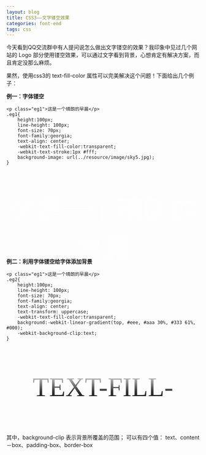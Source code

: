 ```yaml
---
layout: blog
title: CSS3——文字镂空效果
categories: font-end
tags: css
---
```

今天看到QQ交流群中有人提问说怎么做出文字镂空的效果？我印象中见过几个网站的 Logo 部分使用镂空效果，可以通过文字看到背景，心想肯定有解决方案，而且肯定没那么麻烦。

果然，使用css3的 text-fill-color 属性可以完美解决这个问题！下面给出几个例子：

**例一：字体镂空**

	<p class="eg1">这是一个晴朗的早晨</p>
	.eg1{
		height:100px;
		line-height: 100px;
		font-size: 70px;
		font-family:georgia;
		text-align: center;
		-webkit-text-fill-color:transparent;
		-webkit-text-stroke:1px #fff;
		background-image: url(../resource/image/sky5.jpg);
	}

<p class="eg1">这是一个晴朗的早晨</p>
<style>
	.eg1{
		height:100px;
		line-height: 100px;
		font-size: 70px;
		font-family:georgia;
		text-align: center;
		-webkit-text-fill-color:transparent;
		-webkit-text-stroke:1px #fff;
		background-image: url(../resource/image/sky5.jpg);
	}
</style>

**例二：利用字体镂空给字体添加背景**

	<p class="eg1">这是一个晴朗的早晨</p>
	.eg2{
		height:100px;
		line-height: 100px;
		font-size: 70px;
		font-family:georgia;
		text-align: center;
		text-transform: uppercase;
		-webkit-text-fill-color:transparent;
		background:-webkit-linear-gradient(top, #eee, #aaa 30%, #333 61%, #000);
		-webkit-background-clip:text;
	}

<p class="eg2">text-fill-color</p>
<style>
	.eg2{
		height:100px;
		line-height: 100px;
		font-size: 70px;
		font-family:georgia;
		text-align: center;
		text-transform: uppercase;
		-webkit-text-fill-color:transparent;
		background:-webkit-linear-gradient(top, #eee, #aaa 30%, #333 61%, #000);
		-webkit-background-clip:text;
	}
</style>

其中，background-clip 表示背景所覆盖的范围； 可以有四个值： text、content－box、padding-box、border-box